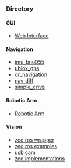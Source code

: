 <h3 align="left">Directory</h3>

<h4 align="left">GUI</h4>
<ul>
<li><a href="https://github.com/QuantumRoboticsURC/Web_Interface">Web Interface</a></li>
</ul>
<h4 align="left">Navigation</h4>
<ul>
<li><a href="https://github.com/QuantumRoboticsURC/ros_imu_bno055">imu_bno055</a></li>
<li><a href="https://github.com/QuantumRoboticsURC/ublox">ublox_gps</a></li>
<li><a href="https://github.com/QuantumRoboticsURC/qr_navigation">qr_navigation</a></li>
<li><a href="https://github.com/QuantumRoboticsURC/nav_dif">nav_diff</a></li>
<li><a href="https://github.com/QuantumRoboticsURC/simple_drive">simple_drive</a></li>
</ul>
<h4 align="left">Robotic Arm</h4>
<ul>
<li><a href="https://github.com/QuantumRoboticsURC/qr_arm_control">Robotic Arm</a></li>
</ul>
<h4 align="left">Vision</h4>
<ul>
<li><a href="https://github.com/QuantumRoboticsURC/zed-ros-wrapper">zed ros wrapper</a></li>
<li><a href="https://github.com/QuantumRoboticsURC/zed-ros-examples">zed ros examples</a></li>
<li><a href="https://github.com/QuantumRoboticsURC/usb_cam">usb cam</a></li>
<li><a href="https://github.com/QuantumRoboticsURC/Zed-implementations.git">zed implementations</a></li>
  
</ul>
